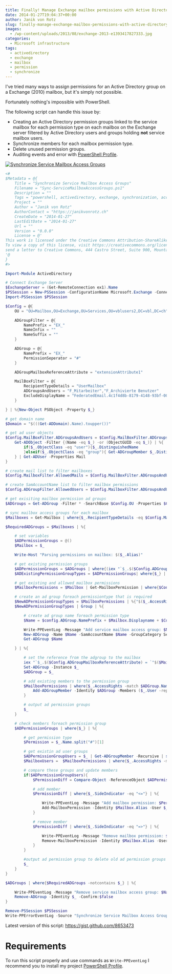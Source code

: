 ```yaml
---
title: Finally! Manage Exchange mailbox permissions with Active Directory groups
date: 2014-01-27T19:04:37+00:00
author: Janik von Rotz
slug: finally-manage-exchange-mailbox-permissions-with-active-directory-groups
images:
  - /wp-content/uploads/2013/08/exchange-2013-e1393417827333.jpg
categories:
  - Microsoft infrastructure
tags:
  - activedirectory
  - exchange
  - mailbox
  - permission
  - synchronize
---
```

I've tried many ways to assign permissions for an Active Directory group on a Exchange (2010) mailbox, but it's simply not possible.

Fortunately nothing's impossible with PowerShell.

The following script can handle this issue by:

<!--more-->

<ul>
    <li>Creating an Active Directory permission groups linked to the service mailbox for each permission type on each mailbox on the Exchange server filtered by Active Directory users and groups holding <strong>not</strong> service mailbox users.</li>
    <li>Synchronize members for each mailbox permission type.</li>
    <li>Delete unused permission groups.</li>
    <li>Auditing events and error with <a href="https://github.com/janikvonrotz/PowerShell-Profile">PowerShell Profile</a>.</li>
</ul>

[![Synchronize Service Mailbox Access Groups](/wp-content/uploads/2014/01/Synchronize-Service-Mailbox-Access-Groups-1024x413.jpg)](/wp-content/uploads/2014/01/Synchronize-Service-Mailbox-Access-Groups.jpg)

```powershell
<#
$Metadata = @{
	Title = "Synchronize Service Mailbox Access Groups"
	Filename = "Sync-ServiceMailboxAccessGroups.ps1"
	Description = ""
	Tags = "powershell, activedirectory, exchange, synchronization, access, mailbox, groups, permissions"
	Project = ""
	Author = "Janik von Rotz"
	AuthorContact = "https://janikvonrotz.ch"
	CreateDate = "2014-01-27"
	LastEditDate = "2014-01-27"
	Url = ""
	Version = "0.0.0"
	License = @'
This work is licensed under the Creative Commons Attribution-ShareAlike 3.0 Switzerland License.
To view a copy of this license, visit https://creativecommons.org/licenses/by-sa/3.0/ch/ or
send a letter to Creative Commons, 444 Castro Street, Suite 900, Mountain View, California, 94041, USA.
'@
}
#>

Import-Module ActiveDirectory

# Connect Exchange Server
$ExchangeServer = (Get-RemoteConnection ex1).Name
$PSSession = New-PSSession -ConfigurationName Microsoft.Exchange -ConnectionUri "https://$ExchangeServer/PowerShell/" -Authentication Kerberos
Import-PSSession $PSSession

$Config = @{
    OU = "OU=Mailbox,OU=Exchange,OU=Services,OU=vblusers2,DC=vbl,DC=ch"

    ADGroupFilter = @{
        NamePrefix = "EX_"
        NameInfix = ""
        NameSuffix = ""
    }

    ADGroup = @{
        NamePrefix = "EX_"
        PermissionSeperator = "#"
    }

    ADGroupMailboxReferenceAttribute = "extensionAttribute1"

    MailBoxFilter = @{
        RecipientTypeDetails = "UserMailbox"
        ADGroupsAndUsers = "F_Mitarbeiter","F_Archivierte Benutzer"
        ExcludeDisplayName = "FederatedEmail.4c1f4d8b-8179-4148-93bf-00a95fa1e042"
    }

} | %{New-Object PSObject -Property $_}

# get domain name
$Domain = "$(((Get-ADDomain).Name).toupper())"

# get ad user objects
$Config.MailBoxFilter.ADGroupsAndUsers = $Config.MailBoxFilter.ADGroupsAndUsers | %{
    Get-ADObject -Filter {(Name -eq $_) -or (ObjectGUID -eq $_)} | %{
        if($_.ObjectClass -eq "user"){$_.DistinguishedName
        }elseif($_.ObjectClass -eq "group"){ Get-ADGroupMember $_.DistinguishedName -Recursive}
    } | Get-ADUser -Properties Mail
}

# create mail list to filter mailboxes
$Config.MailboxFilter.AllowedMails = $Config.MailBoxFilter.ADGroupsAndUsers | %{"$($_.Mail)"}

# create SamAccountName list to filter mailbox permissions
$Config.ADGroupFilter.AllowedUsers = $Config.MailboxFilter.ADGroupsAndUsers | %{"$($Domain + $_.SamAccountName)"}

# get exisiting mailbox permission ad groups
$ADGroups = Get-ADGroup -Filter * -SearchBase $Config.OU -Properties $Config.ADGroupMailboxReferenceAttribute | where{$_.Name.StartsWith($Config.ADGroupFilter.NamePrefix) -and $_.Name.Contains($Config.ADGroupFilter.NameInfix) -and $_.Name.EndsWith($Config.ADGroupFilter.NameSuffix)}

# sync mailbox access groups for each mailbox
$Mailboxes = Get-Mailbox | where{$_.RecipientTypeDetails -eq $Config.MailBoxFilter.RecipientTypeDetails -and $Config.MailboxFilter.AllowedMails -notcontains $_.PrimarySmtpAddress.tolower() -and $Config.MailBoxFilter.ExcludeDisplayName -notcontains $_.DisplayName}

$RequiredADGroups = $Mailboxes | %{

    # set variables
    $ADPermissionGroups = @()
    $Mailbox = $_

    Write-Host "Parsing permissions on mailbox: $($_.Alias)"

    # get existing permission groups
    $ADPermissionGroups = $ADGroups | where{(iex "`$_.$($Config.ADGroupMailboxReferenceAttribute)") -eq $Mailbox.Guid}
    $ADExistingPermissionGroupTypes = $ADPermissionGroups| where{$_} | %{$_.Name.split("#")[1]}

    # get existing and allowed mailbox permissions
    $MailboxPermissions = $Mailbox | Get-MailboxPermission | where{$Config.ADGroupFilter.AllowedUsers -contains $_.User}

    # create an ad group foreach permissiontype that is required
    $NewADPermissionGroupTypes = $MailboxPermissions | %{"$($_.AccessRights)".split(", ") | where{$_} | %{$_} | %{$_ | where{$ADExistingPermissionGroupTypes -notcontains $_}}}
    $NewADPermissionGroupTypes | Group | %{

        # create ad group name foreach permission type
        $Name = $config.ADGroup.NamePrefix + $Mailbox.Displayname + $Config.ADGroup.PermissionSeperator + $_.Name

        Write-PPEventLog -Message "Add service mailbox access group: $Name" -Source "Synchronize Service Mailbox Access Groups" -WriteMessage
        New-ADGroup -Name $Name -SamAccountName $Name -GroupCategory Security -GroupScope Global -DisplayName $Name  -Path $Config.OU -Description "Exchange Access Group for: $($Mailbox.Displayname)"
        Get-ADGroup $Name

    } | %{

        # set the reference from the adgroup to the mailbox
        iex "`$_.$($Config.ADGroupMailboxReferenceAttribute) = `"$($Mailbox.Guid)`""
        Set-ADGroup -Instance $_
        $ADGroup = $_

        # add existing members to the permission group
        $MailboxPermissions | where{$_.AccessRights -match $ADGroup.Name.split("#")[1]} | %{
            Add-ADGroupMember -Identity $ADGroup -Members ($_.User -replace "$Domain","")
        }

        # output ad permission groups
        $_
    }

    # check members foreach permission group
    $ADPermissionGroups | where{$_} | %{

        # get permission type
        $Permission = $_.Name.split("#")[1]

        # get existin ad user groups
        $ADPermissionGroupUsers = $_ | Get-ADGroupMember -Recursive | select @{L="User";E={$($Domain + $_.SamAccountName)}}
        $MailboxUsers =  $MailboxPermissions | where{$_.AccessRights -match $Permission} | select user

        # compare these groups and update members
        if($ADPermissionGroupUsers){
            $PermissionDiff = Compare-Object -ReferenceObject $ADPermissionGroupUsers -DifferenceObject $MailboxUsers -Property User

            # add member
            $PermissionDiff | where{$_.SideIndicator -eq "<="} | %{

                Write-PPEventLog -Message "Add mailbox permission: $Permission for user: $($_.User) on mailbox: $($Mailbox.Alias)" -Source "Synchronize Service Mailbox Access Groups" -WriteMessage
                Add-MailboxPermission -Identity $Mailbox.Alias -User $_.User -AccessRights $Permission
            }

            # remove member
            $PermissionDiff | where{$_.SideIndicator -eq "=>"} | %{

                Write-PPEventLog -Message "Remove mailbox permission: $Permission for user: $($_.User) on mailbox: $($Mailbox.Alias)" -Source "Synchronize Service Mailbox Access Groups" -WriteMessage
                Remove-MailboxPermission -Identity $Mailbox.Alias -User $_.User -AccessRights $Permission -Confirm:$false
            }
        }

        #output ad permission group to delete old ad permission groups
        $_
    }
}

$ADGroups | where{$RequiredADGroups -notcontains $_} | %{

    Write-PPEventLog -Message "Remove service mailbox access group: $Name" -Source "Synchronize Service Mailbox Access Groups" -WriteMessage
    Remove-ADGroup -Identity $_ -Confirm:$false
}

Remove-PSSession $PSSession
Write-PPErrorEventLog -Source "Synchronize Service Mailbox Access Groups" -ClearErrorVariable
```

Latest version of this script: <a href="https://gist.github.com/8653473" target="_blank">https://gist.github.com/8653473</a>

<h1>Requirements</h1>

To run this script properly and use commands as `Write-PPEventLog` I recommend you to install my project <a href="https://github.com/janikvonrotz/PowerShell-Profile">PowerShell Profile</a>.